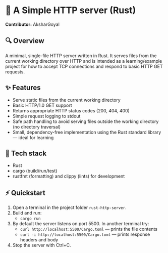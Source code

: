 # 🚀 A Simple HTTP server (Rust)

**Contributor:** AksharGoyal

## 🔍 Overview
A minimal, single-file HTTP server written in Rust. It serves files from the current working directory over HTTP and is intended as a learning/example project for how to accept TCP connections and respond to basic HTTP GET requests.

## ✨ Features
- Serve static files from the current working directory
- Basic HTTP/1.0 GET support
- Returns appropriate HTTP status codes (200, 404, 400)
- Simple request logging to stdout
- Safe path handling to avoid serving files outside the working directory (no directory traversal)
- Small, dependency-free implementation using the Rust standard library — ideal for learning

## 🧰 Tech stack
- Rust
- cargo (build/run/test)
- rustfmt (formatting) and clippy (lints) for development
  
## ⚡ Quickstart
1. Open a terminal in the project folder `rust-http-server`.
2. Build and run:
   - `cargo run`
3. By default the server listens on port 5500. In another terminal try:
   - `curl http://localhost:5500/Cargo.toml` — prints the file contents
   - `curl -i http://localhost:5500/Cargo.toml` — prints response headers and body
4. Stop the server with Ctrl+C.
